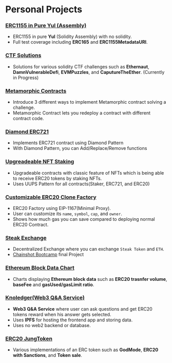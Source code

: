 # Personal Projects

### [ERC1155 in Pure Yul (Assembly)](https://github.com/Frenchkebab/ERC1155-in-pure-yul)

- ERC1155 in pure **Yul** (Solidity Assembly) with no solidity.
- Full test coverage including **ERC165** and **ERC1155MetadataURI**.

### [CTF Solutions](https://frenchkebab.gitbook.io/ctf-solutions/)

- Solutions for various solidity CTF challenges such as **Ethernaut**, **DamnVulnerableDefi**, **EVMPuzzles**, and **CaputureTheEther**.
  (Currently in Progress)

### [Metamorphic Contracts](https://github.com/Frenchkebab/metamorphic-contracts)

- Introduce 3 different ways to implement Metamorphic contract solving a challenge.
- Metamorphic Contract lets you redeploy a contract with different contract code.

### [Diamond ERC721](https://github.com/Frenchkebab/diamond-erc721)

- Implements ERC721 contract using Diamond Pattern
- With Diamond Pattern, you can Add/Replace/Remove functions

### [Upgreadeable NFT Staking](https://github.com/Frenchkebab/NFT-staking-and-ERC20-reward)

- Upgradeable contracts with classic feature of NFTs which is being able to receive ERC20 tokens by staking NFTs.
- Uses UUPS Pattern for all contracts(Staker, ERC721, and ERC20)

### [Customizable ERC20 Clone Factory](https://github.com/Frenchkebab/ERC20Clone)

- ERC20 Factory using EIP-1167(Minimal Proxy).
- User can customize its `name`, `symbol`, `cap`, and `owner`.
- Shows how much gas you can save compared to deploying normal ERC20 Contract.

### [Steak Exchange](https://github.com/Frenchkebab/Exchange)

- Decentralized Exchange where you can exchange `Steak Token` and `ETH`.
- [Chainshot Bootcamp](https://www.chainshot.com/bootcamp) final Project

### [Ethereum Block Data Chart](https://github.com/Frenchkebab/ethereum-block-data)

- Charts displaying **Ethereum block data** such as **ERC20 trasnfer volume**, **baseFee** and **gasUsed/gasLimit ratio**.

### [Knoledger(Web3 Q&A Service)](https://github.com/Frenchkebab/web3-capstone-kno)

- **Web3 Q&A Service** where user can ask questions and get ERC20 tokens reward when his answer gets selected.
- Uses **IPFS** for hosting the frontend app and storing data.
- Uses no web2 backend or database.

### [ERC20 JungToken](https://github.com/Frenchkebab/JungToken)

- Various implementations of an ERC token such as **GodMode**, **ERC20 with Sanctions**, and **Token sale**.
